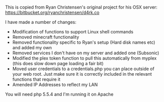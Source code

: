 This is copied from Ryan Christensen's original project for his OSX server: https://bitbucket.org/ryanchristensen/d4rk.co

I have made a  number of changes:
- Modification of functions to support Linux shell commands
- Removed minecraft functionality
- Removed functionality specific to Ryan's setup (Hard disk names etc) and added my own
- Removed services I don't have on my server and added one (Subsonic)
- Modified the plex token function to pull this automatically from myplex (this does slow down page loading a fair bit)
- Moved user credentials to a credentials.php you can place outside of your web root. Just make sure it is correctly included in the relevant functions that require it
- Amended IP Addresses to reflect my LAN

You will need php 5.5.4 and I'm running it on Apache


